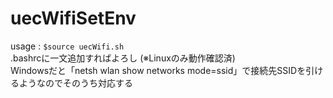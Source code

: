 # uecWifiSetEnv
usage : ```$source uecWifi.sh```  
.bashrcに一文追加すればよろし (※Linuxのみ動作確認済)  
 Windowsだと「netsh wlan show networks mode=ssid」で接続先SSIDを引けるようなのでそのうち対応する
